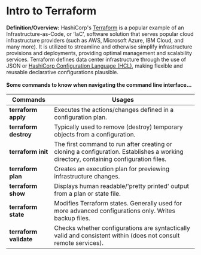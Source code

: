 # Intro to Terraform
  
**Definition/Overview:** HashiCorp's [Terraform](https://www.terraform.io/) is a popular example of an Infrastructure-as-Code, or ‘IaC’, software solution that serves popular cloud infrastructure providers (such as AWS, Microsoft Azure, IBM Cloud, and many more). It is utilized to streamline and otherwise simplify infrastructure provisions and deployments, providing optimal management and scalability services. Terraform defines data center infrastructure through the use of JSON or [HashiCorp Configuration Language (HCL)](https://developer.hashicorp.com/terraform/language), making flexible and reusable declarative configurations plausible.
<br /><br />
**Some commands to know when navigating the command line interface...**

| Commands | Usages |
| ---- | ---- |
| **terraform apply** | Executes the actions/changes defined in a configuration plan. |
| **terraform destroy** | Typically used to remove (destroy) temporary objects from a configuration. |
| **terraform init** | The first command to run after creating or cloning a configuration. Establishes a working directory, containing configuration files. |
| **terraform plan** | Creates an execution plan for previewing infrastructure changes. |
| **terraform show** | Displays human readable/'pretty printed' output from a plan or state file. |
| **terraform state** | Modifies Terraform states. Generally used for more advanced configurations only. Writes backup files. |
| **terraform validate** | Checks whether configurations are syntactically valid and consistent within (does not consult remote services). |
